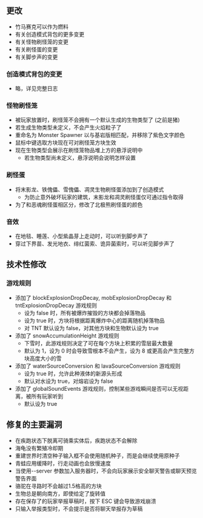 ## 更改
* 竹马赛克可以作为燃料
* 有关创造模式背包的更多变更
* 有关怪物刷怪笼的变更
* 有关刷怪蛋的变更
* 有关脚步声的变更
### 创造模式背包的变更
* 略，详见完整日志
### 怪物刷怪笼
* 被玩家放置时，刷怪笼不会拥有一个默认生成的生物类型了 (之前是猪)
* 若生成生物类型未定义，不会产生火焰粒子了
* 重命名为 Monster Spawner 以与基岩版相匹配，并移除了紫色文字颜色
* 鼠标中键选取方块现在可对刷怪笼方块生效
* 现在生物类型会展示在刷怪笼物品堆上方的悬浮说明中
	* 若生物类型尚未定义，悬浮说明会说明怎样设置
### 刷怪蛋
* 将末影龙、铁傀儡、雪傀儡、凋灵生物刷怪蛋添加到了创造模式
	* 为防止意外破坏玩家的建筑，末影龙和凋灵刷怪蛋仅可通过指令取得
* 为了和恶魂刷怪蛋相区分，修改了北极熊刷怪蛋的颜色
### 音效
* 在地毯、睡莲、小型紫晶芽上走动时，可以听到脚步声了
* 穿过下界苗、发光地衣、绯红菌索、诡异菌索时，可以听见脚步声了
## 技术性修改
### 游戏规则
* 添加了 blockExplosionDropDecay, mobExplosionDropDecay 和 tntExplosionDropDecay 游戏规则
	* 设为 false 时，所有被爆炸摧毁的方块都会掉落物品
	* 设为 true 时，方块将根据距离爆炸中心的距离随机掉落物品
	* 对 TNT 默认设为 false，对其他方块和生物默认设为 true
* 添加了 snowAccumulationHeight 游戏规则
	* 下雪时，此游戏规则决定了可在每个方块上积累的雪层最大数量
	* 默认为 1，设为 0 时会导致雪根本不会产生，设为 8 或更高会产生完整方块高度大小的雪
* 添加了 waterSourceConversion 和 lavaSourceConversion 游戏规则
	* 设为 true 时，允许此种液体的新源头形成
	* 默认对水设为 true，对熔岩设为 false
* 添加了 globalSoundEvents 游戏规则，控制某些游戏瞬间是否可以无视距离，被所有玩家听到
	* 默认设为 true
## 修复的主要漏洞
* 在疾跑状态下脱离可骑乘实体后，疾跑状态不会解除
* 海龟没有繁殖冷却期
* 重建世界时清空种子输入框不会使用随机种子，而是会继续使用原种子
* 青蛙应用缓降时，行走动画也会放慢速度
* 当使用--server 参数加入服务器时，不会向玩家展示安全聊天警告或聊天预览警告界面
* 骆驼在寻路时不会越过1.5格高的方块
* 生物总是朝向南方，即使给定了旋转值
* 存在保存了的玩家举报草稿时，按下 ESC 键会导致游戏崩溃
* 只输入举报类型时，不会提示是否将聊天举报存为草稿
